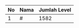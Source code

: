 | No | Nama            | Jumlah Level |
|----|-----------------|--------------|
| 1  | #    |    1582        |
